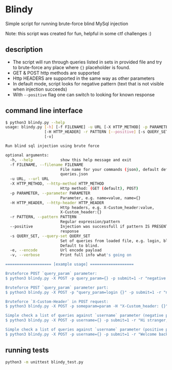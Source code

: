 # Blindy
Simple script for running brute-force blind MySql injection

Note: this script was created for fun, helpful in some ctf challenges :)

## description
* The script will run through queries listed in sets in provided file and try to brute-force any place where `{}` placeholder is found. 
* GET & POST http methods are supported
* Http HEADERS are supported in the same way as other parameters
* In default mode, script looks for negative pattern (text that is not visible when injection succeeds)
* With `--positive` flag one can switch to looking for known response

## command line interface
```bash
$ python3 blindy.py --help
usage: blindy.py [-h] [-f FILENAME] -u URL [-X HTTP_METHOD] -p PARAMETER
                 [-H HTTP_HEADER] -r PATTERN [--positive] [-s QUERY_SET] [-e]
                 [-v]

Run blind sql injection using brute force

optional arguments:
  -h, --help            show this help message and exit
  -f FILENAME, --filename FILENAME
                        File name for your commands (json), default default-
                        queries.json
  -u URL, --url URL
  -X HTTP_METHOD, --http-method HTTP_METHOD
                        Http method: (GET (default), POST)
  -p PARAMETER, --parameter PARAMETER
                        Parameter, e.g. name=value, name={}
  -H HTTP_HEADER, --http-header HTTP_HEADER
                        Http headers, e.g. X-Custom_header:value,
                        X-Custom_header:{}
  -r PATTERN, --pattern PATTERN
                        Regular expression/pattern
  --positive            Injection was successfull if pattern IS PRESENT in
                        response
  -s QUERY_SET, --query-set QUERY_SET
                        Set of queries from loaded file, e.g. login, blind.
                        Default to blind.
  -e, --encode          Url encode payload
  -v, --verbose         Print full info what's going on

==================== [example usage] ===================

Bruteforce POST `query_param` parameter:
$ python3 blindy.py -X POST -p query_param={} -p submit=1 -r "negative pattern" -u http://example.com/index.php -s blind

Bruteforce POST `query_param` parameter part:
$ python3 blindy.py -X POST -p "query_param=login {}" -p submit=1 -r "negative pattern" -u http://example.com/index.php -s blind

Bruteforce `X-Custom-Header` in POST request:
$ python3 blindy.py -X POST -p someparam=param -H "X-Custom_header: {}" -r "negative pattern" -u http://example.com/index.php -s blind

Simple check a list of queries against `username` parameter (negative pattern):
$ python3 blindy.py -X POST -p username={} -p submit=1 -r "Hi stranger, please sign in!" -u http://example.com/login.php -s login

Simple check a list of queries against `username` parameter (positive pattern):
$ python3 blindy.py -X POST -p username={} -p submit=1 -r "Welcome back, Admin!" --positive -u http://example.com/login.php -s login
```

## running tests
```bash
python3 -m unittest blindy_test.py
```

